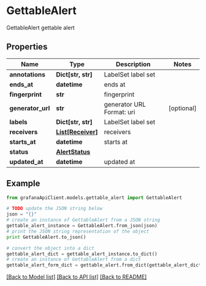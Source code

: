 # GettableAlert

GettableAlert gettable alert

## Properties
Name | Type | Description | Notes
------------ | ------------- | ------------- | -------------
**annotations** | **Dict[str, str]** | LabelSet label set | 
**ends_at** | **datetime** | ends at | 
**fingerprint** | **str** | fingerprint | 
**generator_url** | **str** | generator URL Format: uri | [optional] 
**labels** | **Dict[str, str]** | LabelSet label set | 
**receivers** | [**List[Receiver]**](Receiver.md) | receivers | 
**starts_at** | **datetime** | starts at | 
**status** | [**AlertStatus**](AlertStatus.md) |  | 
**updated_at** | **datetime** | updated at | 

## Example

```python
from grafanaApiClient.models.gettable_alert import GettableAlert

# TODO update the JSON string below
json = "{}"
# create an instance of GettableAlert from a JSON string
gettable_alert_instance = GettableAlert.from_json(json)
# print the JSON string representation of the object
print GettableAlert.to_json()

# convert the object into a dict
gettable_alert_dict = gettable_alert_instance.to_dict()
# create an instance of GettableAlert from a dict
gettable_alert_form_dict = gettable_alert.from_dict(gettable_alert_dict)
```
[[Back to Model list]](../README.md#documentation-for-models) [[Back to API list]](../README.md#documentation-for-api-endpoints) [[Back to README]](../README.md)


